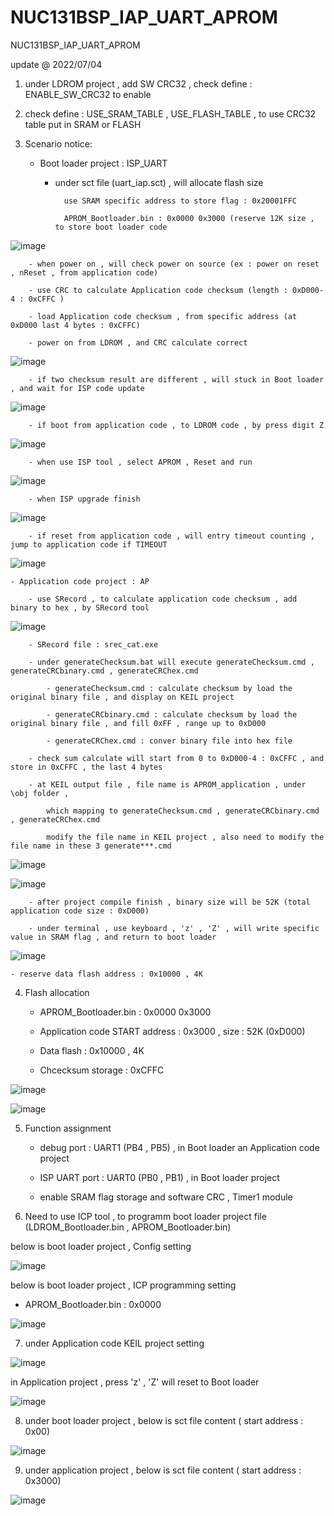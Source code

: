 # NUC131BSP_IAP_UART_APROM
 NUC131BSP_IAP_UART_APROM


update @ 2022/07/04

1. under LDROM project , add SW CRC32  , check define : ENABLE_SW_CRC32 to enable

2. check define : USE_SRAM_TABLE , USE_FLASH_TABLE , to use CRC32 table put in SRAM or FLASH

3. Scenario notice:

	- Boot loader project : ISP_UART 
	
		- under sct file (uart_iap.sct) , will allocate flash size 
					
				use SRAM specific address to store flag : 0x20001FFC
			
				APROM_Bootloader.bin : 0x0000 0x3000 (reserve 12K size , to store boot loader code 

![image](https://github.com/released/NUC131BSP_IAP_UART_APROM/blob/main/LDROM_KEIL_sct.jpg)		
	
		- when power on , will check power on source (ex : power on reset , nReset , from application code)
	
		- use CRC to calculate Application code checksum (length : 0xD000-4 : 0xCFFC )
		
		- load Application code checksum , from specific address (at 0xD000 last 4 bytes : 0xCFFC)
		
		- power on from LDROM , and CRC calculate correct		

![image](https://github.com/released/NUC131BSP_IAP_UART_APROM/blob/main/boot_from_LDROM_to_APROM.jpg)
				
		- if two checksum result are different , will stuck in Boot loader , and wait for ISP code update
		
![image](https://github.com/released/NUC131BSP_IAP_UART_APROM/blob/main/LDROM_checksum_err.jpg)		
		
		- if boot from application code , to LDROM code , by press digit Z

![image](https://github.com/released/NUC131BSP_IAP_UART_APROM/blob/main/APROM_press_Z_to_LDROM.jpg)	

		- when use ISP tool , select APROM , Reset and run 
		
![image](https://github.com/released/NUC131BSP_IAP_UART_APROM/blob/main/ISP_connect.jpg)

		- when ISP upgrade finish 
		
![image](https://github.com/released/NUC131BSP_IAP_UART_APROM/blob/main/LDROM_upgrade_finish.jpg)

		- if reset from application code , will entry timeout counting , jump to application code if TIMEOUT		

![image](https://github.com/released/NUC131BSP_IAP_UART_APROM/blob/main/APROM_press_Z_timeout.jpg)

	
	- Application code project : AP
	
		- use SRecord , to calculate application code checksum , add binary to hex , by SRecord tool

![image](https://github.com/released/NUC131BSP_IAP_UART_APROM/blob/main/APROM_KEIL_checksum_calculate.jpg)
	
		- SRecord file : srec_cat.exe 

		- under generateChecksum.bat will execute generateChecksum.cmd , generateCRCbinary.cmd , generateCRChex.cmd
	
			- generateChecksum.cmd : calculate checksum by load the original binary file , and display on KEIL project
		
			- generateCRCbinary.cmd : calculate checksum by load the original binary file , and fill 0xFF , range up to 0xD000
		
			- generateCRChex.cmd : conver binary file into hex file
		
		- check sum calculate will start from 0 to 0xD000-4 : 0xCFFC , and store in 0xCFFC , the last 4 bytes 
		
		- at KEIL output file , file name is APROM_application , under \obj folder , 
	
			which mapping to generateChecksum.cmd , generateCRCbinary.cmd , generateCRChex.cmd
	
			modify the file name in KEIL project , also need to modify the file name in these 3 generate***.cmd

![image](https://github.com/released/NUC131BSP_IAP_UART_APROM/blob/main/APROM_KEIL_output_file.jpg)

![image](https://github.com/released/NUC131BSP_IAP_UART_APROM/blob/main/APROM_SRecord_cmd_file.jpg)
		
		- after project compile finish , binary size will be 52K (total application code size : 0xD000)
		
		- under terminal , use keyboard , 'z' , 'Z' , will write specific value in SRAM flag , and return to boot loader
	
![image](https://github.com/released/NUC131BSP_IAP_UART_APROM/blob/main/KEIL_SRAM_alloction_for_LDROM_APOM.jpg)
			
	- reserve data flash address : 0x10000 , 4K
	
4. Flash allocation
	
	- APROM_Bootloader.bin : 0x0000 0x3000
	
	- Application code START address : 0x3000 , size : 52K (0xD000)
	
	- Data flash : 0x10000 , 4K
	
	- Chcecksum storage : 0xCFFC

![image](https://github.com/released/NUC131BSP_IAP_UART_APROM/blob/main/FLASH_calculate.jpg)
	
![image](https://github.com/released/NUC131BSP_IAP_UART_APROM/blob/main/FLASH_allocation.jpg)
	
5. Function assignment

	- debug port : UART1 (PB4 , PB5) , in Boot loader an Application code project
	
	- ISP UART port : UART0 (PB0 , PB1) , in Boot loader project
	
	- enable SRAM flag storage and software CRC , Timer1 module
	
6. Need to use ICP tool , to programm boot loader project file (LDROM_Bootloader.bin , APROM_Bootloader.bin)

below is boot loader project , Config setting 

![image](https://github.com/released/NUC131BSP_IAP_UART_APROM/blob/main/LDROM_ICP_config.jpg)

below is boot loader project , ICP programming setting 

- APROM_Bootloader.bin : 0x0000

![image](https://github.com/released/NUC131BSP_IAP_UART_APROM/blob/main/LDROM_ICP_update.jpg)

7. under Application code KEIL project setting 

![image](https://github.com/released/NUC131BSP_IAP_UART_APROM/blob/main/APROM_KEIL_checksum_calculate.jpg)

in Application project , press 'z' , 'Z' will reset to Boot loader 

![image](https://github.com/released/NUC131BSP_IAP_UART_APROM/blob/main/APROM_press_Z_to_LDROM.jpg)

8. under boot loader project , below is sct file content ( start address : 0x00)

![image](https://github.com/released/NUC131BSP_IAP_UART_APROM/blob/main/LDROM_KEIL_sct.jpg)

9. under application project , below is sct file content ( start address : 0x3000)

![image](https://github.com/released/NUC131BSP_IAP_UART_APROM/blob/main/LDROM_KEIL_sct.jpg)

